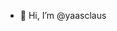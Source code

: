 - 👋 Hi, I’m @yaasclaus
<!---
yaasclaus/yaasclaus is a ✨ special ✨ repository because its `README.md` (this file) appears on your GitHub profile.
You can click the Preview link to take a look at your changes.
--->
